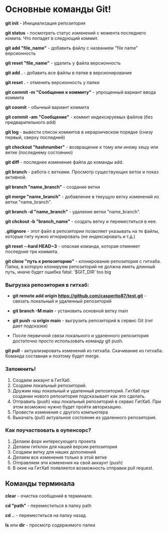 # Основные команды Git! #

**git init** - Инициализация репозитория

**git status** - посмотреть статус изменений с момента последнего комита. Что попадет в следующий коммит.

**git add "file_name"** - добавить файлу с названием "file name" версионность

**git reset "file_name"** - удалить у файла версионность

**git add .** - добавить все файлы в папке в версионирование

**git reset .** - отменить версионность у папки

**git commit -m "Сообщение к коммиту"** - упрощенный вариант ввода коммита

**git coomit** - обычный вариант коммита

**git commit -am "Сообщение"** - коммит индексируемых файлов (без предварительного add)

**git log** - вывести список коммитов в иерархическом порядке (снизу первый, сверху последний)

**git checkout "hashnumber"** - возвращение к тому или иному хешу или ветке (последнему состоянию) 

**git diff** - последнее изменение файла до команды add.

**git branch** - работа с ветками. Просмотр существующих веток и показ активной.

**git branch "name_branch"** - создание ветки

**git merge "name_branch"** - добавление в текущую ветку изменений из ветки "name_branch".

**git branch -d "name_branch"** - удаление ветки "name_branch".

**git chckout -b "branch_name"** - создать ветку и переместиться в нее.

**.gitignore** - этот файл в репозитории позволяет указывать на те файлы, которые гиту нужно игнорировать (не индексировать и т.д.)

**git reset --hard HEAD~3** - опасная команда, которая отменяет последние три коммита.

**git clone "путь к репозиторию"** - клонирование репозитория с гитхаба. Папка, в которую клонируем репозиторий не должна иметь длинный путь, иначе будет ошибка fatal: '$GIT_DIR' too big

### Выгрузка репозитория в гитхаб:
* **git remote add origin https://github.com/casperito87/test.git** - связать локальный и удаленный репозиторий
* **git branch -M main** - установить основной ветку main
* **git push -u origin main** - выгрузить репозиторий в сервис Git (гит дает подсказки)

* После первичной связи локального и удаленного репозитория достаточно просто использовать команду git push.

**git pull** - актуализировать изменений из гитхаба. Скачивание из гитхаба. Команда составная и поэтому будет merge.

### Запомнить!
1. Создаем аккаунт в ГитХаб.
2. Создаем локальный репозиторий.
3. Дружим наш локальный и удаленный репозиторий. ГитХаб при создании нового репозитория подсказывает как это сделать.
4. Отправить (push) наш локальный репозиторий в сервис ГитХаб. При этом возможно нужно будет пройти авторизацию.
5. Провести изменения с другого компьютера
6. Выкачать (pull) актуальное состояние из удаленного репозитория.

### Как поучаствовать в оупенсорс?
1. Делаем форк интересующего проекта
2. Делаем гитклон для нашей версии репозитория
3. Создаем ветку для наших дополнений
4. Делаем все изменения только в этой ветке
5. Отправляем эти изменения на свой аккаунт (push)
6. В окне на ГитХаб появляется возможность отправки pull request.

## Команды терминала

**clear** - очистка сообщений в терминале.

**cd "path"** - переместиться в папку path

**cd ..** - переместиться на папку назад

**ls** или **dir** - просмотр содержимого папки

